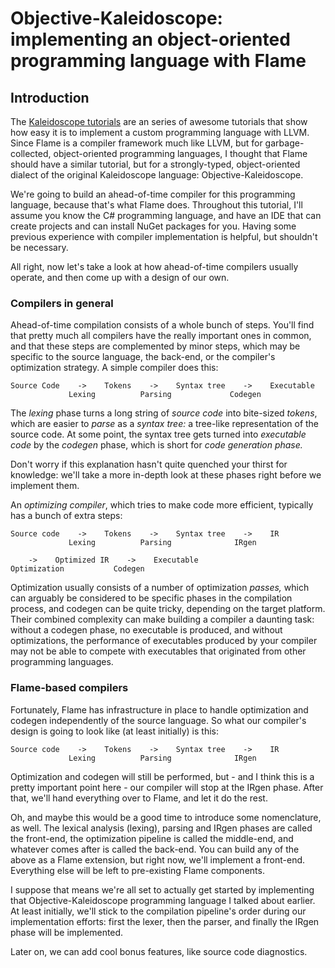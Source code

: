 
# Objective-Kaleidoscope: implementing an object-oriented programming language with Flame

## Introduction

The [Kaleidoscope tutorials](http://llvm.org/docs/tutorial/) are an series of awesome tutorials that show how easy it is to implement a custom programming language with LLVM. Since Flame is a compiler framework much like LLVM, but for garbage-collected, object-oriented programming languages, I thought that Flame should have a similar tutorial, but for a strongly-typed, object-oriented dialect of the original Kaleidoscope language: Objective-Kaleidoscope.

We're going to build an ahead-of-time compiler for this programming language, because that's what Flame does. Throughout this tutorial, I'll assume you know the C# programming language, and have an IDE that can create projects and can install NuGet packages for you. Having some previous experience with compiler implementation is helpful, but shouldn't be necessary.

All right, now let's take a look at how ahead-of-time compilers usually operate, and then come up with a design of our own.

### Compilers in general  

Ahead-of-time compilation consists of a whole bunch of steps. You'll find that pretty much all compilers have the really important ones in common, and that these steps are complemented by minor steps, which may be specific to the source language, the back-end, or the compiler's optimization strategy. A simple compiler does this:

    Source Code    ->    Tokens    ->    Syntax tree    ->    Executable
                 Lexing          Parsing             Codegen

The _lexing_ phase turns a long string of _source code_ into bite-sized _tokens_, which are easier to _parse_ as a _syntax tree:_ a tree-like representation of the source code. At some point, the syntax tree gets turned into _executable code_ by the _codegen_ phase, which is short for _code generation phase._

Don't worry if this explanation hasn't quite quenched your thirst for knowledge: we'll take a more in-depth look at these phases right before we implement them.  

An _optimizing compiler_, which tries to make code more efficient, typically has a bunch of extra steps:

    Source code    ->    Tokens    ->    Syntax tree    ->    IR    
                 Lexing          Parsing              IRgen

        ->    Optimized IR    ->    Executable
    Optimization           Codegen


Optimization usually consists of a number of optimization _passes,_ which can arguably be considered to be specific phases in the compilation process, and codegen can be quite tricky, depending on the target platform. Their combined complexity can make building a compiler a daunting task: without a codegen phase, no executable is produced, and without optimizations, the performance of executables produced by your compiler may not be able to compete with executables that originated from other programming languages.

### Flame-based compilers

Fortunately, Flame has infrastructure in place to handle optimization and codegen independently of the source language. So what our compiler's design is going to look like (at least initially) is this:

    Source code    ->    Tokens    ->    Syntax tree    ->    IR    
                 Lexing          Parsing              IRgen

Optimization and codegen will still be performed, but - and I think this is a pretty important point here - our compiler will stop at the IRgen phase. After that, we'll hand everything over to Flame, and let it do the rest.

Oh, and maybe this would be a good time to introduce some nomenclature, as well. The lexical analysis (lexing), parsing and IRgen phases are called the front-end, the optimization pipeline is called the middle-end, and whatever comes after is called the back-end. You can build any of the above as a Flame extension, but right now, we'll implement a front-end. Everything else will be left to pre-existing Flame components.

I suppose that means we're all set to actually get started by implementing that Objective-Kaleidoscope programming language I talked about earlier. At least initially, we'll stick to the compilation pipeline's order during our implementation efforts: first the lexer, then the parser, and finally the IRgen phase will be implemented.

Later on, we can add cool bonus features, like source code diagnostics.
